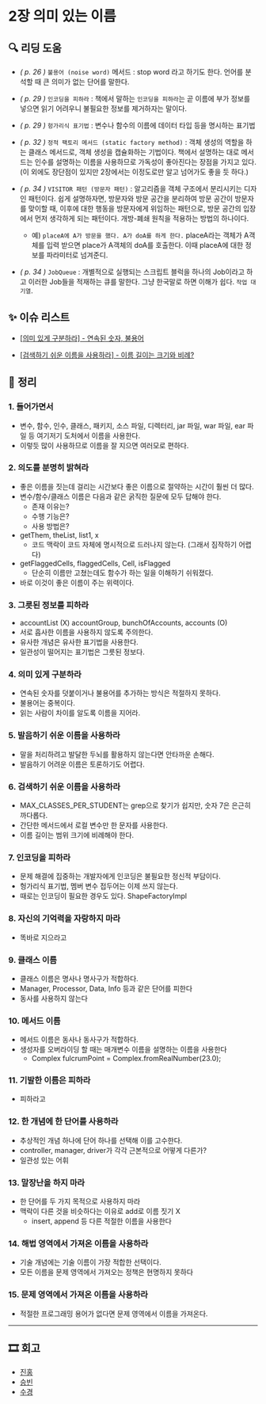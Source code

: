 # 2장 의미 있는 이름

## 🔍 리딩 도움
- _( p. 26 )_ `불용어 (noise word)` 메서드 : stop word 라고 하기도 한다. 언어를 분석할 때 큰 의미가 없는 단어를 말한다.

- _( p. 29 )_ `인코딩을 피하라` : 책에서 말하는 `인코딩을 피하라`는 곧 이름에 부가 정보를 넣으면 읽기 어려우니 불필요한 정보를 제거하자는 말이다.

- _( p. 29 )_ `헝가리식 표기법` : 변수나 함수의 이름에 데이터 타입 등을 명시하는 표기법

- _( p. 32 )_ `정적 팩토리 메서드 (static factory method)` : 객체 생성의 역할을 하는 클래스 메서드로, 객체 생성을 캡슐화하는 기법이다. 책에서 설명하는 대로 메서드는 인수를 설명하는 이름을 사용하므로 가독성이 좋아진다는 장점을 가지고 있다. (이 외에도 장단점이 있지만 2장에서는 이정도로만 알고 넘어가도 좋을 듯 하다.)

- _( p. 34 )_ `VISITOR 패턴 (방문자 패턴)` : 알고리즘을 객체 구조에서 분리시키는 디자인 패턴이다. 쉽게 설명하자면, 방문자와 방문 공간을 분리하여 방문 공간이 방문자를 맞이할 때, 이후에 대한 행동을 방문자에게 위임하는 패턴으로, 방문 공간의 입장에서 먼저 생각하게 되는 패턴이다. 개방-폐쇄 원칙을 적용하는 방법의 하나이다.
  - 예) `placeA에 A가 방문을 했다. A가 doA를 하게 한다.` placeA라는 객체가 A객체를 입력 받으면 place가 A객체의 doA를 호출한다. 이때 placeA에 대한 정보를 파라미터로 넘겨준디.

- _( p. 34 )_ `JobQueue` : 개별적으로 실행되는 스크립트 블럭을 하나의 Job이라고 하고 이러한 Job들을 적재하는 큐를 말한다. 그냥 한국말로 하면 이해가 쉽다. `작업 대기열`.


## ✨ 이슈 리스트
- [[의미 있게 구분하라] - 연속된 숫자, 불용어](https://github.com/Eighteeen/CleanCode_Book_Study/issues/1)

- [[검색하기 쉬운 이름을 사용하라] - 이름 길이는 크기와 비례?](https://github.com/Eighteeen/CleanCode_Book_Study/issues/2)


## 📝 정리

### 1. 들어가면서
* 변수, 함수, 인수, 클래스, 패키지, 소스 파일, 디렉터리, jar 파일, war 파일, ear 파일 등 여기저기 도처에서 이름을 사용한다.
* 이렇듯 많이 사용하므로 이름을 잘 지으면 여러모로 편하다.

### 2. 의도를 분명히 밝혀라
* 좋은 이름을 짓는데 걸리는 시간보다 좋은 이름으로 절약하는 시간이 훨씬 더 많다.
* 변수/함수/클래스 이름은 다음과 같은 굵직한 질문에 모두 답해야 한다.
	* 존재 이유는?
	* 수행 기능은?
	* 사용 방법은?
* getThem, theList, list1, x
	* 코드 맥락이 코드 자체에 명시적으로 드러나지 않는다. (그래서 짐작하기 어렵다)
* getFlaggedCells, flaggedCells, Cell, isFlagged
	* 단순히 이름만 고쳤는데도 함수가 하는 일을 이해하기 쉬워졌다.
* 바로 이것이 좋은 이름이 주는 위력이다.

### 3. 그릇된 정보를 피하라
* accountList (X) accountGroup, bunchOfAccounts, accounts (O)
* 서로 흡사한 이름을 사용하지 않도록 주의한다.
* 유사한 개념은 유사한 표기법을 사용한다.
* 일관성이 떨어지는 표기법은 그릇된 정보다.

### 4. 의미 있게 구분하라
* 연속된 숫자를 덧붙이거나 불용어를 추가하는 방식은 적절하지 못하다.
* 불용어는 중복이다.
* 읽는 사람이 차이를 알도록 이름을 지어라.

### 5. 발음하기 쉬운 이름을 사용하라
* 말을 처리하려고 발달한 두뇌를 활용하지 않는다면 안타까운 손해다.
* 발음하기 어려운 이름은 토론하기도 어렵다.

### 6. 검색하기 쉬운 이름을 사용하라
* MAX_CLASSES_PER_STUDENT는 grep으로 찾기가 쉽지만, 숫자 7은 은근히 까다롭다.
* 간단한 메서드에서 로컬 변수만 한 문자를 사용한다.
* 이름 길이는 범위 크기에 비례해야 한다.

### 7. 인코딩을 피하라
* 문제 해결에 집중하는 개발자에게 인코딩은 불필요한 정신적 부담이다.
* 헝가리식 표기법, 멤버 변수 접두어는 이제 쓰지 않는다.
* 때로는 인코딩이 필요한 경우도 있다. ShapeFactoryImpl

### 8. 자신의 기억력을 자랑하지 마라
* 똑바로 지으라고

### 9. 클래스 이름
* 클래스 이름은 명사나 명사구가 적합하다.
* Manager, Processor, Data, Info 등과 같은 단어를 피한다
* 동사를 사용하지 않는다

### 10. 메서드 이름
* 메서드 이름은 동사나 동사구가 적합하다.
* 생성자를 오버라이딩 할 때는 매개변수 이름을 설명하는 이름을 사용한다
	* Complex fulcrumPoint = Complex.fromRealNumber(23.0);

### 11. 기발한 이름은 피하라
* 피하라고

### 12. 한 개념에 한 단어를 사용하라
* 추상적인 개념 하나에 단어 하나를 선택해 이를 고수한다.
* controller, manager, driver가 각각 근본적으로 어떻게 다른가?
* 일관성 있는 어휘

### 13. 말장난을 하지 마라
* 한 단어를 두 가지 목적으로 사용하지 마라
* 맥락이 다른 것을 비슷하다는 이유로 add로 이름 짓기 X
	* insert, append 등 다른 적절한 이름을 사용한다

### 14. 해법 영역에서 가져온 이름을 사용하라
* 기술 개념에는 기술 이름이 가장 적합한 선택이다.
* 모든 이름을 문제 영역에서 가져오는 정책은 현명하지 못하다

### 15. 문제 영역에서 가져온 이름을 사용하라
* 적절한 프로그래밍 용어가 없다면 문제 영역에서 이름을 가져온다.

---

## 🎞 회고

- [진홍](./kjh.md)
- [승빈](./wsb.md)
- [수경](./hsk.md)
